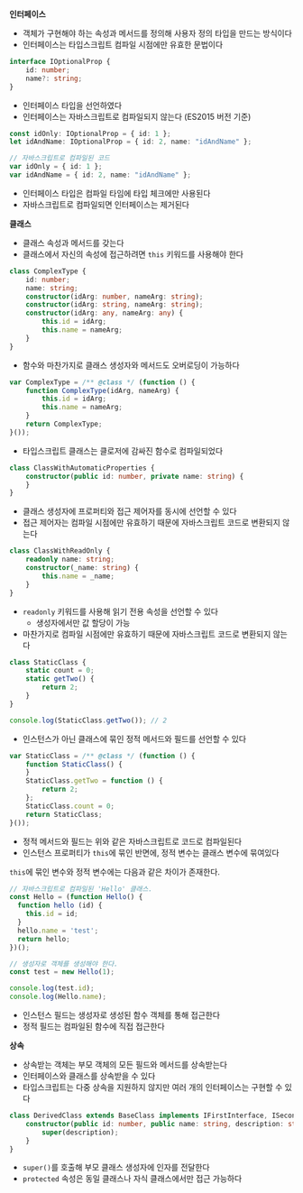 **인터페이스**
- 객체가 구현해야 하는 속성과 메서드를 정의해 사용자 정의 타입을 만드는 방식이다
- 인터페이스는 타입스크립트 컴파일 시점에만 유효한 문법이다

```typescript
interface IOptionalProp {
    id: number;
    name?: string;
}
```
- 인터페이스 타입을 선언하였다
- 인터페이스는 자바스크립트로 컴파일되지 않는다 (ES2015 버전 기준)

```typescript
const idOnly: IOptionalProp = { id: 1 };
let idAndName: IOptionalProp = { id: 2, name: "idAndName" };

// 자바스크립트로 컴파일된 코드
var idOnly = { id: 1 };
var idAndName = { id: 2, name: "idAndName" };
```
- 인터페이스 타입은 컴파일 타임에 타입 체크에만 사용된다
- 자바스크립트로 컴파일되면 인터페이스는 제거된다

**클래스**
- 클래스 속성과 메서드를 갖는다
- 클래스에서 자신의 속성에 접근하려면 `this` 키워드를 사용해야 한다

```typescript
class ComplexType {
    id: number;
    name: string;
    constructor(idArg: number, nameArg: string);
    constructor(idArg: string, nameArg: string);
    constructor(idArg: any, nameArg: any) {
        this.id = idArg;
        this.name = nameArg;
    }
}
```
- 함수와 마찬가지로 클래스 생성자와 메서드도 오버로딩이 가능하다

```javascript
var ComplexType = /** @class */ (function () {
    function ComplexType(idArg, nameArg) {
        this.id = idArg;
        this.name = nameArg;
    }
    return ComplexType;
}());
```
- 타입스크립트 클래스는 클로저에 감싸진 함수로 컴파일되었다

```typescript
class ClassWithAutomaticProperties {
    constructor(public id: number, private name: string) {
    }
}
```
- 클래스 생성자에 프로퍼티와 접근 제어자를 동시에 선언할 수 있다
- 접근 제어자는 컴파일 시점에만 유효하기 때문에 자바스크립트 코드로 변환되지 않는다

```typescript
class ClassWithReadOnly {
    readonly name: string;
    constructor(_name: string) {
        this.name = _name;
    }
}
```
- `readonly` 키워드를 사용해 읽기 전용 속성을 선언할 수 있다
  - 생성자에서만 값 할당이 가능
- 마찬가지로 컴파일 시점에만 유효하기 때문에 자바스크립트 코드로 변환되지 않는다

```typescript
class StaticClass {
    static count = 0;
    static getTwo() {
        return 2;
    }
}

console.log(StaticClass.getTwo()); // 2
```
- 인스턴스가 아닌 클래스에 묶인 정적 메서드와 필드를 선언할 수 있다

```javascript
var StaticClass = /** @class */ (function () {
    function StaticClass() {
    }
    StaticClass.getTwo = function () {
        return 2;
    };
    StaticClass.count = 0;
    return StaticClass;
}());
```
- 정적 메서드와 필드는 위와 같은 자바스크립트로 코드로 컴파일된다
- 인스턴스 프로퍼티가 `this`에 묶인 반면에, 정적 변수는 클래스 변수에 묶여있다

`this`에 묶인 변수와 정적 변수에는 다음과 같은 차이가 존재한다.

```javascript
// 자바스크립트로 컴파일된 'Hello' 클래스.
const Hello = (function Hello() {
  function hello (id) {
    this.id = id;
  }
  hello.name = 'test';
  return hello;
})();

// 생성자로 객체를 생성해야 한다.
const test = new Hello(1);

console.log(test.id);
console.log(Hello.name);
```
- 인스턴스 필드는 생성자로 생성된 함수 객체를 통해 접근한다
- 정적 필드는 컴파일된 함수에 직접 접근한다

**상속**
- 상속받는 객체는 부모 객체의 모든 필드와 메서드를 상속받는다
- 인터페이스와 클래스를 상속받을 수 있다
- 타입스크립트는 다중 상속을 지원하지 않지만 여러 개의 인터페이스는 구현할 수 있다

```typescript
class DerivedClass extends BaseClass implements IFirstInterface, ISecondInterface {
    constructor(public id: number, public name: string, description: string) {
        super(description);
    }
}
```
- `super()`를 호출해 부모 클래스 생성자에 인자를 전달한다
- `protected` 속성은 동일 클래스나 자식 클래스에서만 접근 가능하다
